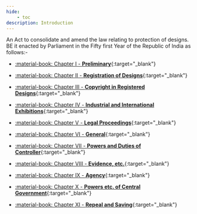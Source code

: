 ```yaml
---
hide:
    - toc
description: Introduction
---
```


An Act to consolidate and amend the law relating to protection of designs. BE it enacted by Parliament in the Fifty first Year of the Republic of India as follows:-

<div class="grid cards" markdown>

- [:material-book: Chapter I - __Preliminary__](en/1.md){:target="_blank"}

- [:material-book: Chapter II - __Registration of Designs__](en/3.md){:target="_blank"}

</div>

<div class="grid cards" markdown>

- [:material-book: Chapter III - __Copyright in Registered Designs__](en/11.md){:target="_blank"}

- [:material-book: Chapter IV - __Industrial and International Exhibitions__](en/21.md){:target="_blank"}

</div>

<div class="grid cards" markdown>

- [:material-book: Chapter V - __Legal Proceedings__](en/22.md){:target="_blank"}

- [:material-book: Chapter VI - __General__](en/24.md){:target="_blank"}

</div>

<div class="grid cards" markdown>

- [:material-book: Chapter VII - __Powers and Duties of Controller__](en/32.md){:target="_blank"}

- [:material-book: Chapter VIII - __Evidence, etc.__](en/37.md){:target="_blank"}

</div>

<div class="grid cards" markdown>

- [:material-book: Chapter IX - __Agency__](en/43.md){:target="_blank"}

- [:material-book: Chapter X - __Powers etc. of Central Government__](en/44.md){:target="_blank"}

</div>

<div class="grid cards" markdown>

- [:material-book: Chapter XI - __Repeal and Saving__](en/48.md){:target="_blank"}


</div>

